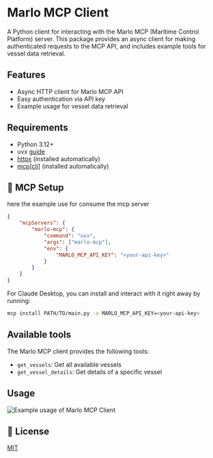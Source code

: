 # Marlo MCP Client

A Python client for interacting with the Marlo MCP (Maritime Control Platform) server. This package provides an async client for making authenticated requests to the MCP API, and includes example tools for vessel data retrieval.

## Features
- Async HTTP client for Marlo MCP API
- Easy authentication via API key
- Example usage for vessel data retrieval

## Requirements
- Python 3.12+
- uvx [guide](https://docs.astral.sh/uv/getting-started/installation/)
- [httpx](https://www.python-httpx.org/) (installed automatically)
- [mcp[cli]](https://pypi.org/project/mcp/) (installed automatically)

## 🔌 MCP Setup

here the example use for consume the mcp server

```json
{
    "mcpServers": {
        "marlo-mcp": {
            "command": "uvx",
            "args": ["marlo-mcp"],
            "env": {
                "MARLO_MCP_API_KEY": "<your-api-key>"
            }
        }
    }
}
```

For Claude Desktop, you can install and interact with it right away by running:

```bash
mcp install PATH/TO/main.py -v MARLO_MCP_API_KEY=<your-api-key>
```
## Available tools
The Marlo MCP client provides the following tools:

- `get_vessels`: Get all available vessels
- `get_vessel_details`: Get details of a specific vessel

## Usage

![Example usage of Marlo MCP Client](marlo_mcp/marlo_claude_example.png)

## 🔑 License
[MIT](../Downloads/marlo_mcp-0.1.4/LICENSE)
